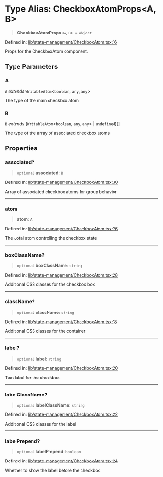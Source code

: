 # Type Alias: CheckboxAtomProps\<A, B\>

> **CheckboxAtomProps**\<`A`, `B`\> = `object`

Defined in: [lib/state-management/CheckboxAtom.tsx:16](https://github.com/aldesgroup/goaldn/blob/850e22fffd19501920628173674ada43cba9a29a/lib/state-management/CheckboxAtom.tsx#L16)

Props for the CheckboxAtom component.

## Type Parameters

### A

`A` *extends* `WritableAtom`\<`boolean`, `any`, `any`\>

The type of the main checkbox atom

### B

`B` *extends* (`WritableAtom`\<`boolean`, `any`, `any`\> \| `undefined`)[]

The type of the array of associated checkbox atoms

## Properties

### associated?

> `optional` **associated**: `B`

Defined in: [lib/state-management/CheckboxAtom.tsx:30](https://github.com/aldesgroup/goaldn/blob/850e22fffd19501920628173674ada43cba9a29a/lib/state-management/CheckboxAtom.tsx#L30)

Array of associated checkbox atoms for group behavior

***

### atom

> **atom**: `A`

Defined in: [lib/state-management/CheckboxAtom.tsx:26](https://github.com/aldesgroup/goaldn/blob/850e22fffd19501920628173674ada43cba9a29a/lib/state-management/CheckboxAtom.tsx#L26)

The Jotai atom controlling the checkbox state

***

### boxClassName?

> `optional` **boxClassName**: `string`

Defined in: [lib/state-management/CheckboxAtom.tsx:28](https://github.com/aldesgroup/goaldn/blob/850e22fffd19501920628173674ada43cba9a29a/lib/state-management/CheckboxAtom.tsx#L28)

Additional CSS classes for the checkbox box

***

### className?

> `optional` **className**: `string`

Defined in: [lib/state-management/CheckboxAtom.tsx:18](https://github.com/aldesgroup/goaldn/blob/850e22fffd19501920628173674ada43cba9a29a/lib/state-management/CheckboxAtom.tsx#L18)

Additional CSS classes for the container

***

### label?

> `optional` **label**: `string`

Defined in: [lib/state-management/CheckboxAtom.tsx:20](https://github.com/aldesgroup/goaldn/blob/850e22fffd19501920628173674ada43cba9a29a/lib/state-management/CheckboxAtom.tsx#L20)

Text label for the checkbox

***

### labelClassName?

> `optional` **labelClassName**: `string`

Defined in: [lib/state-management/CheckboxAtom.tsx:22](https://github.com/aldesgroup/goaldn/blob/850e22fffd19501920628173674ada43cba9a29a/lib/state-management/CheckboxAtom.tsx#L22)

Additional CSS classes for the label

***

### labelPrepend?

> `optional` **labelPrepend**: `boolean`

Defined in: [lib/state-management/CheckboxAtom.tsx:24](https://github.com/aldesgroup/goaldn/blob/850e22fffd19501920628173674ada43cba9a29a/lib/state-management/CheckboxAtom.tsx#L24)

Whether to show the label before the checkbox
